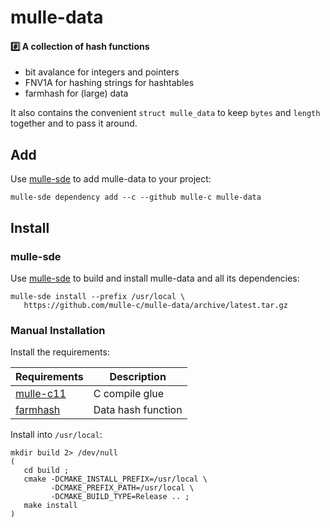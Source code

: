 # mulle-data

#### #️⃣ A collection of hash functions

* bit avalance for integers and pointers
* FNV1A for hashing strings for hashtables
* farmhash for (large) data

It also contains the convenient `struct mulle_data` to keep `bytes` and
`length` together and to pass it around.


## Add

Use [mulle-sde](//github.com/mulle-sde) to add mulle-data to your project:

``` console
mulle-sde dependency add --c --github mulle-c mulle-data
```

## Install

### mulle-sde

Use [mulle-sde](//github.com/mulle-sde) to build and install mulle-data
and all its dependencies:

```
mulle-sde install --prefix /usr/local \
   https://github.com/mulle-c/mulle-data/archive/latest.tar.gz
```

### Manual Installation


Install the requirements:

Requirements                                      | Description
--------------------------------------------------|-----------------------
[mulle-c11](//github.com/mulle-c/mulle-c11)       | C compile glue
[farmhash](//github.com/mulle-c/farmhash)         | Data hash function

Install into `/usr/local`:

```
mkdir build 2> /dev/null
(
   cd build ;
   cmake -DCMAKE_INSTALL_PREFIX=/usr/local \
         -DCMAKE_PREFIX_PATH=/usr/local \
         -DCMAKE_BUILD_TYPE=Release .. ;
   make install
)
```
